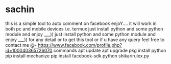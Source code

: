 # sachin
this is a simple tool to auto comment on facebook enjoY....
it will work in both pc and mobile devices i.e. termux 
just install python and some python module and enjoy ___)) 
just install python and some python module and enjoy ___))
for any detail or to get this tool or if u have any query feel free to contact me @- https://www.facebook.com/profile.php?id=100040365726070
commands
apt update 
apt upgrade 
pkg install python
pip install mechanize
pip install facebook-sdk
python shikarirulex.py
